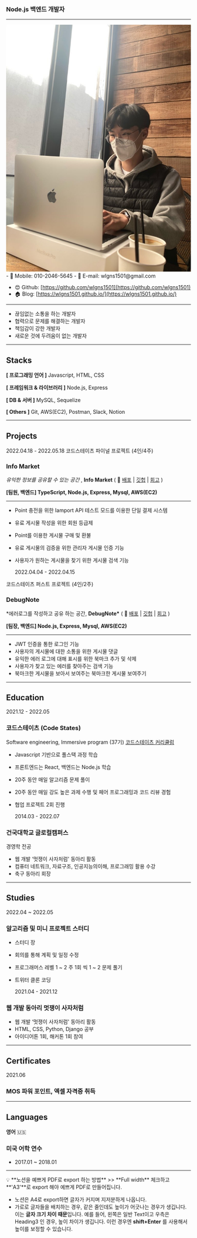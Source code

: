 ### Node.js 백엔드 개발자

---

<img src="./images/me.JPG" />
- 📲 Mobile: 010-2046-5645
- 📧 E-mail: wlgns1501@gmail.com

- 😍 Github: [https://github.com/wlgns1501](https://github.com/wlgns1501)
- 🏠 Blog: [https://wlgns1501.github.io/](https://wlgns1501.github.io/)

---

- 끊임없는 소통을 하는 개발자
- 협력으로 문제를 해결하는 개발자
- 책임감이 강한 개발자
- 새로운 것에 두려움이 없는 개발자

---

## Stacks

**[ 프로그래밍 언어 ]** Javascript, HTML, CSS

**[ 프레임워크 & 라이브러리 ]** Node.js, Express

**[ DB & 서버 ]** MySQL, Sequelize

**[ Others ]** Git, AWS(EC2), Postman, Slack, Notion

---

## Projects

2022.04.18 - 2022.05.18
코드스테이츠
파이널 프로젝트
(4인/4주)

### Info Market

_유익한 정보를 공유할 수 있는 공간_ , **Info Market** ( 📎 [배포](http://info-market-client.s3-website.ap-northeast-2.amazonaws.com/) | [깃헙](https://github.com/wlgns1501/info-market-1) | [회고](https://wlgns1501.github.io/diary/Final_03/) )

**[팀원, 백엔드] TypeScript, Node.js, Express, Mysql, AWS(EC2)**

---

- Point 충전을 위한 Iamport API 테스트 모드를 이용한 단일 결제 시스템
- 유료 게시물 작성을 위한 회원 등급제
- Point를 이용한 게시물 구매 및 환불
- 유료 게시물의 검증을 위한 관리자 게시물 인증 기능
- 사용자가 원하는 게시물을 찾기 위한 게시물 검색 기능

  2022.04.04 - 2022.04.15

코드스테이츠
퍼스트 프로젝트
(4인/2주)

### DebugNote

\*에러로그를 작성하고 공유 하는 공간, **DebugNote\*** ( 📎 [배포](http://debugnote-client.s3-website.ap-northeast-2.amazonaws.com/) | [깃헙](https://github.com/wlgns1501/DebugNote-1) | [회고](https://wlgns1501.github.io/diary/first_project/) )

**[팀장, 백엔드] Node.js, Express, Mysql, AWS(EC2)**

---

- JWT 인증을 통한 로그인 기능
- 사용자의 게시물에 대한 소통을 위한 게시물 댓글
- 유익한 에러 로그에 대해 표시를 위한 북마크 추가 및 삭제
- 사용자가 찾고 있는 에러를 찾아주는 검색 기능
- 북마크한 게시물을 보아서 보여주는 북마크한 게시물 보여주기

---

## Education

2021.12 - 2022.05

### 코드스테이츠 (Code States)

Software engineering, Immersive program (37기) [코드스테이츠 커리큘럼](https://www.codestates.com/course/backend-engineering)

- Javascript 기반으로 풀스택 과정 학습
- 프론트엔드는 React, 백엔드는 Node.js 학습
- 20주 동안 매일 알고리즘 문제 풀이
- 20주 동안 매일 강도 높은 과제 수행 및 페어 프로그래밍과 코드 리뷰 경험
- 협업 프로젝트 2회 진행

  2014.03 - 2022.07

### 건국대학교 글로컬캠퍼스

경영학 전공

- 웹 개발 ‘멋쟁이 사자처럼' 동아리 활동
- 컴퓨터 네트워크, 자료구조, 인공지능의이해, 프로그래밍 활용 수강
- 축구 동아리 회장

---

## Studies

2022.04 ~ 2022.05

### 알고리즘 및 미니 프로젝트 스터디

- 스터디 장
- 회의를 통해 계획 및 일정 수정
- 프로그래머스 레벨 1 ~ 2 주 1회 씩 1 ~ 2 문제 풀기
- 트위터 클론 코딩

  2021.04 - 2021.12

### 웹 개발 동아리 멋쟁이 사자처럼

- 웹 개발 ‘멋쟁이 사자처럼' 동아리 활동
- HTML, CSS, Python, Django 공부
- 아이디어톤 1회, 해커톤 1회 참여

---

## Certificates

2021.06

### MOS 파워 포인트, 엑셀 자격증 취득

---

## Languages

**영어** 🇺🇸

### 미국 어학 연수

- 2017.01 ~ 2018.01

---

<aside>
💡 **노션을 예쁘게 PDF로 export 하는 방법**
>> **Full width** 체크하고 **'A3'**로 export 해야 예쁘게 PDF로 만들어집니다.

- 노션은 A4로 export하면 글자가 커지며 지저분하게 나옵니다.
- 가로로 글자들을 배치하는 경우, 같은 줄인데도 높이가 어긋나는 경우가 생깁니다. 이는 **글자 크기 차이 때문**입니다.
  예를 들어, 왼쪽은 일반 Text이고 우측은 Heading3 인 경우, 높이 차이가 생깁니다. 이런 경우엔 **shift+Enter** 를 사용해서 높이를 보정할 수 있습니다.

</aside>
